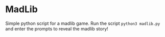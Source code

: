 # MadLib

Simple python script for a madlib game. 
Run the script `python3 madlib.py` and enter the prompts to reveal the madlib story!